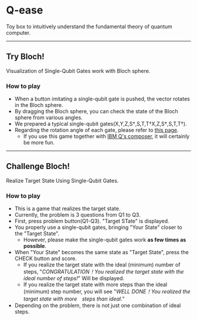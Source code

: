 # Q-ease
Toy box to intuitively understand the fundamental theory of quantum computer.

---

## Try Bloch!
Visualization of Single-Qubit Gates work with Bloch sphere.

### How to play
- When a button imitating a single-qubit gate is pushed, the vector rotates in the Bloch sphere.
- By dragging the Bloch sphere, you can check the state of the Bloch sphere from various angles.
- We prepared a typical single-qubit gates(X,Y,Z,S†,S,T,T†X,Z,S†,S,T,T†).
- Regarding the rotation angle of each gate, please refer to [this page](https://quantumexperience.ng.bluemix.net/qx/tutorial?sectionId=beginners-guide&page=introduction).
  - If you use this game together with [IBM Q's composer](https://quantumexperience.ng.bluemix.net/qx/editor), it will certainly be more fun.

---

## Challenge Bloch!
Realize Target State Using Single-Qubit Gates.

### How to play
- This is a game that realizes the target state.
- Currently, the problem is 3 questions from Q1 to Q3.
- First, press problem button(Q1-Q3). "Target STate" is displayed. 
- You properly use a single-qubit gates, bringing "Your State" closer to the "Target State". 
    - However, please make the single-qubit gates work **as few times as possible**.
- When "Your State" becomes the same state as "Target State", press the CHECK button and score. 
    - If you realize the target state with the ideal (minimum) number of steps, "*CONGRATULATION！You realized the target state with the ideal number of steps!*" Will be displayed. 
    - If you realize the target state with more steps than the ideal (minimum) step number, you will see "*WELL DONE！You realized the target state with more　steps than ideal.*"
- Depending on the problem, there is not just one combination of ideal steps.

